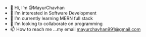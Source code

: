 - 👋 Hi, I’m @MayurChavhan
- 👀 I’m interested in Software Development
- 🌱 I’m currently learning MERN full stack
- 💞️ I’m looking to collaborate on programming
- 📫 How to reach me ...my email mayurchavhan991@gmail.com

<!---
MayurChavhan/MayurChavhan is a ✨ special ✨ repository because its `README.md` (this file) appears on your GitHub profile.
You can click the Preview link to take a look at your changes.
--->
